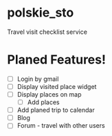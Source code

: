 # polskie_sto
Travel visit checklist service

# Planed Features!

- [ ] Login by gmail
- [ ] Display visited place widget
- [ ] Display places on map
    - [ ] Add places
- [ ] Add planed trip to calendar
- [ ] Blog
- [ ] Forum - travel with other users
